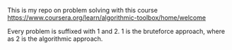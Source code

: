 This is my repo on problem solving with this course 
https://www.coursera.org/learn/algorithmic-toolbox/home/welcome

Every problem is suffixed with 1 and 2. 1 is the bruteforce approach, where as 2 is the algorithmic approach. 
